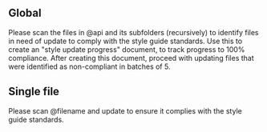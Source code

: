 ## Global
Please scan the files in @api and its subfolders (recursively) to identify files in need of update to comply with the style guide standards.
Use this to create an "style update progress" document, to track progress to 100% compliance. After creating this document, proceed with updating files that were identified as non-compliant in batches of 5. 

## Single file
Please scan @filename and update to ensure it complies with the style guide standards.
